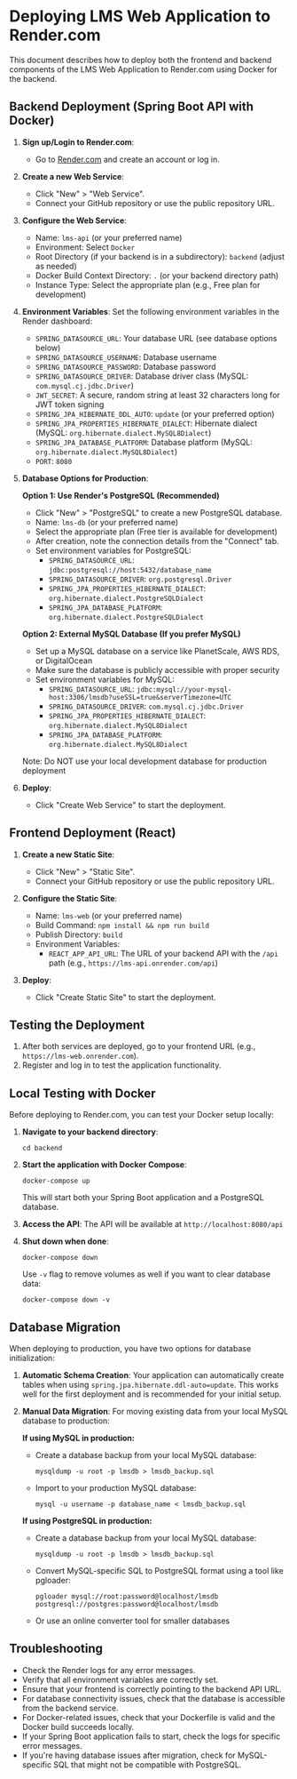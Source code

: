 # Deploying LMS Web Application to Render.com

This document describes how to deploy both the frontend and backend components of the LMS Web Application to Render.com using Docker for the backend.

## Backend Deployment (Spring Boot API with Docker)

1. **Sign up/Login to Render.com**:
   - Go to [Render.com](https://render.com/) and create an account or log in.

2. **Create a new Web Service**:
   - Click "New" > "Web Service".
   - Connect your GitHub repository or use the public repository URL.

3. **Configure the Web Service**:
   - Name: `lms-api` (or your preferred name)
   - Environment: Select `Docker`
   - Root Directory (if your backend is in a subdirectory): `backend` (adjust as needed)
   - Docker Build Context Directory: `.` (or your backend directory path)
   - Instance Type: Select the appropriate plan (e.g., Free plan for development)

4. **Environment Variables**:
   Set the following environment variables in the Render dashboard:
   - `SPRING_DATASOURCE_URL`: Your database URL (see database options below)
   - `SPRING_DATASOURCE_USERNAME`: Database username
   - `SPRING_DATASOURCE_PASSWORD`: Database password
   - `SPRING_DATASOURCE_DRIVER`: Database driver class (MySQL: `com.mysql.cj.jdbc.Driver`)
   - `JWT_SECRET`: A secure, random string at least 32 characters long for JWT token signing
   - `SPRING_JPA_HIBERNATE_DDL_AUTO`: `update` (or your preferred option)
   - `SPRING_JPA_PROPERTIES_HIBERNATE_DIALECT`: Hibernate dialect (MySQL: `org.hibernate.dialect.MySQL8Dialect`)
   - `SPRING_JPA_DATABASE_PLATFORM`: Database platform (MySQL: `org.hibernate.dialect.MySQL8Dialect`)
   - `PORT`: `8080`

5. **Database Options for Production**:
   
   **Option 1: Use Render's PostgreSQL (Recommended)**
   - Click "New" > "PostgreSQL" to create a new PostgreSQL database.
   - Name: `lms-db` (or your preferred name)
   - Select the appropriate plan (Free tier is available for development)
   - After creation, note the connection details from the "Connect" tab.
   - Set environment variables for PostgreSQL:
     - `SPRING_DATASOURCE_URL`: `jdbc:postgresql://host:5432/database_name`
     - `SPRING_DATASOURCE_DRIVER`: `org.postgresql.Driver`
     - `SPRING_JPA_PROPERTIES_HIBERNATE_DIALECT`: `org.hibernate.dialect.PostgreSQLDialect`
     - `SPRING_JPA_DATABASE_PLATFORM`: `org.hibernate.dialect.PostgreSQLDialect`
   
   **Option 2: External MySQL Database (If you prefer MySQL)**
   - Set up a MySQL database on a service like PlanetScale, AWS RDS, or DigitalOcean
   - Make sure the database is publicly accessible with proper security
   - Set environment variables for MySQL:
     - `SPRING_DATASOURCE_URL`: `jdbc:mysql://your-mysql-host:3306/lmsdb?useSSL=true&serverTimezone=UTC`
     - `SPRING_DATASOURCE_DRIVER`: `com.mysql.cj.jdbc.Driver`
     - `SPRING_JPA_PROPERTIES_HIBERNATE_DIALECT`: `org.hibernate.dialect.MySQL8Dialect`
     - `SPRING_JPA_DATABASE_PLATFORM`: `org.hibernate.dialect.MySQL8Dialect`
   
   Note: Do NOT use your local development database for production deployment

6. **Deploy**:
   - Click "Create Web Service" to start the deployment.

## Frontend Deployment (React)

1. **Create a new Static Site**:
   - Click "New" > "Static Site".
   - Connect your GitHub repository or use the public repository URL.

2. **Configure the Static Site**:
   - Name: `lms-web` (or your preferred name)
   - Build Command: `npm install && npm run build`
   - Publish Directory: `build`
   - Environment Variables:
     - `REACT_APP_API_URL`: The URL of your backend API with the `/api` path (e.g., `https://lms-api.onrender.com/api`)

3. **Deploy**:
   - Click "Create Static Site" to start the deployment.

## Testing the Deployment

1. After both services are deployed, go to your frontend URL (e.g., `https://lms-web.onrender.com`).
2. Register and log in to test the application functionality.

## Local Testing with Docker

Before deploying to Render.com, you can test your Docker setup locally:

1. **Navigate to your backend directory**:
   ```
   cd backend
   ```

2. **Start the application with Docker Compose**:
   ```
   docker-compose up
   ```
   This will start both your Spring Boot application and a PostgreSQL database.

3. **Access the API**:
   The API will be available at `http://localhost:8080/api`

4. **Shut down when done**:
   ```
   docker-compose down
   ```
   Use `-v` flag to remove volumes as well if you want to clear database data:
   ```
   docker-compose down -v
   ```

## Database Migration

When deploying to production, you have two options for database initialization:

1. **Automatic Schema Creation**: Your application can automatically create tables when using `spring.jpa.hibernate.ddl-auto=update`. This works well for the first deployment and is recommended for your initial setup.

2. **Manual Data Migration**: For moving existing data from your local MySQL database to production:

   **If using MySQL in production:**
   - Create a database backup from your local MySQL database:
     ```
     mysqldump -u root -p lmsdb > lmsdb_backup.sql
     ```
   - Import to your production MySQL database:
     ```
     mysql -u username -p database_name < lmsdb_backup.sql
     ```

   **If using PostgreSQL in production:**
   - Create a database backup from your local MySQL database:
     ```
     mysqldump -u root -p lmsdb > lmsdb_backup.sql
     ```
   - Convert MySQL-specific SQL to PostgreSQL format using a tool like pgloader:
     ```
     pgloader mysql://root:password@localhost/lmsdb postgresql://postgres:password@localhost/lmsdb
     ```
   - Or use an online converter tool for smaller databases

## Troubleshooting

- Check the Render logs for any error messages.
- Verify that all environment variables are correctly set.
- Ensure that your frontend is correctly pointing to the backend API URL.
- For database connectivity issues, check that the database is accessible from the backend service.
- For Docker-related issues, check that your Dockerfile is valid and the Docker build succeeds locally.
- If your Spring Boot application fails to start, check the logs for specific error messages.
- If you're having database issues after migration, check for MySQL-specific SQL that might not be compatible with PostgreSQL.
